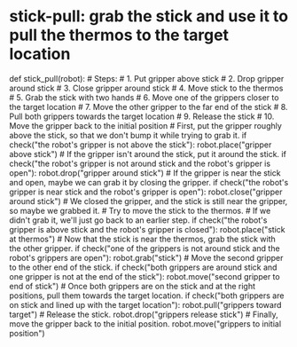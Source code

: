 # stick-pull: grab the stick and use it to pull the thermos to the target location
def stick_pull(robot):
    # Steps:
    #  1. Put gripper above stick
    #  2. Drop gripper around stick
    #  3. Close gripper around stick
    #  4. Move stick to the thermos
    #  5. Grab the stick with two hands
    #  6. Move one of the grippers closer to the target location
    #  7. Move the other gripper to the far end of the stick
    #  8. Pull both grippers towards the target location
    #  9. Release the stick
    #  10. Move the gripper back to the initial position
    # First, put the gripper roughly above the stick, so that we don't bump it while trying to grab it.
    if check("the robot's gripper is not above the stick"):
        robot.place("gripper above stick")
    # If the gripper isn't around the stick, put it around the stick.
    if check("the robot's gripper is not around stick and the robot's gripper is open"):
        robot.drop("gripper around stick")
    # If the gripper is near the stick and open, maybe we can grab it by closing the gripper.
    if check("the robot's gripper is near stick and the robot's gripper is open"):
        robot.close("gripper around stick")
    # We closed the gripper, and the stick is still near the gripper, so maybe we grabbed it.
    # Try to move the stick to the thermos.
    # If we didn't grab it, we'll just go back to an earlier step.
    if check("the robot's gripper is above stick and the robot's gripper is closed"):
        robot.place("stick at thermos")
        # Now that the stick is near the thermos, grab the stick with the other gripper.
        if check("one of the grippers is not around stick and the robot's grippers are open"):
            robot.grab("stick")
        # Move the second gripper to the other end of the stick.
        if check("both grippers are around stick and one gripper is not at the end of the stick"):
            robot.move("second gripper to end of stick")
        # Once both grippers are on the stick and at the right positions, pull them towards the target location.
        if check("both grippers are on stick and lined up with the target location"):
            robot.pull("grippers toward target")
            # Release the stick.
            robot.drop("grippers release stick")
            # Finally, move the gripper back to the initial position.
            robot.move("grippers to initial position")